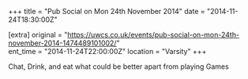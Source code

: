 +++
title = "Pub Social on Mon 24th November 2014"
date = "2014-11-24T18:30:00Z"

[extra]
original = "https://uwcs.co.uk/events/pub-social-on-mon-24th-november-2014-1474489101002/"    
ent_time = "2014-11-24T22:00:00Z"
location = "Varsity"
+++

Chat, Drink, and eat what could be better apart from playing Games

